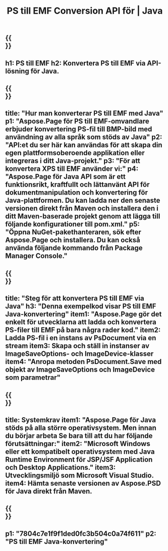 ﻿---
translation: true
template: /_templates/_conversion-child-java.md
title: PS till EMF Conversion API för | Java
url: /java/conversion/ps-to-emf/
description: Exempel på Java-konverteringskod för PS-format till EMF-fil. Använd den här exempelkoden för att konvertera PS till EMF inom alla Java-baserade webb- eller skrivbordsapplikationer.
informat: PS
outformat: EMF
otherformats: XPS EPS
---

{{<section banner>}}
---
h1: PS till EMF
h2: Konvertera PS till EMF via API-lösning för Java.
---

{{<section overview>}}
---
title: "Hur man konverterar PS till EMF med Java"
p1: "Aspose.Page för PS till EMF-omvandlare erbjuder konvertering PS-fil till BMP-bild med användning av alla språk som stöds av Java"
p2: "API:et du ser här kan användas för att skapa din egen plattformsoberoende applikation eller integreras i ditt Java-projekt."
p3: "För att konvertera XPS till EMF använder vi:"
p4: "Aspose.Page för Java API som är ett funktionsrikt, kraftfullt och lättanvänt API för dokumentmanipulation och konvertering för Java-plattformen. Du kan ladda ner den senaste versionen direkt från Maven och installera den i ditt Maven-baserade projekt genom att lägga till följande konfigurationer till pom.xml."
p5: "Öppna NuGet-pakethanteraren, sök efter Aspose.Page och installera. Du kan också använda följande kommando från Package Manager Console."
---

{{<section feature1>}}
---
title: "Steg för att konvertera PS till EMF via Java"
h3: "Denna exempelkod visar PS till EMF Java-konvertering"
item1: "Aspose.Page gör det enkelt för utvecklarna att ladda och konvertera PS-filer till EMF på bara några rader kod."
item2: Ladda PS-fil i en instans av PsDocument via en stream
item3: Skapa och ställ in instanser av ImageSaveOptions- och ImageDevice-klasser
item4: "Anropa metoden PsDocument.Save med objekt av ImageSaveOptions och ImageDevice som parametrar"
---

{{<section feature2>}}
---
title: Systemkrav
item1: "Aspose.Page för Java stöds på alla större operativsystem. Men innan du börjar arbeta Se bara till att du har följande förutsättningar:"
item2: "Microsoft Windows eller ett kompatibelt operativsystem med Java Runtime Environment för JSP/JSF Application och Desktop Applications."
item3: Utvecklingsmiljö som Microsoft Visual Studio.
item4: Hämta senaste versionen av Aspose.PSD för Java direkt från Maven.
---

{{<section gist>}}
---
p1: "7804c7e1f9f1ded0fc3b504c0a74f611"
p2: "PS till EMF Java-konvertering"
---
